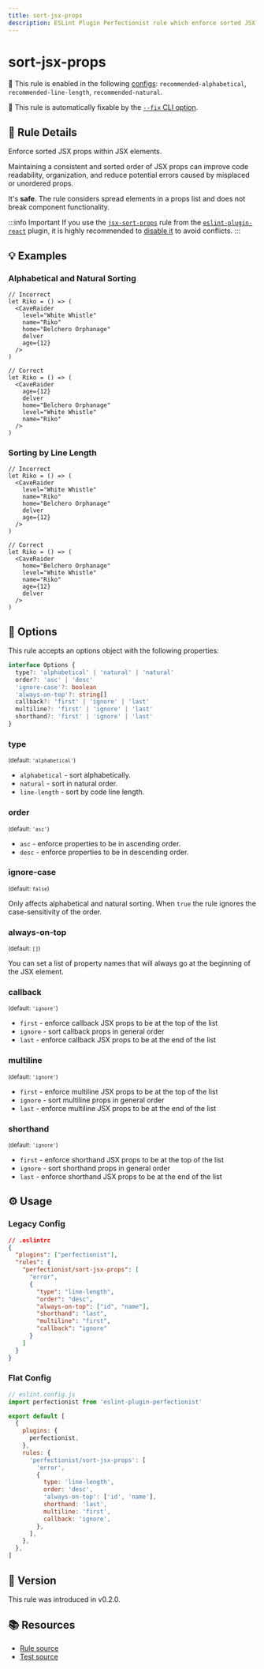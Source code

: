 ```yaml
---
title: sort-jsx-props
description: ESLint Plugin Perfectionist rule which enforce sorted JSX props within JSX elements
---
```


# sort-jsx-props

💼 This rule is enabled in the following [configs](/configs/): `recommended-alphabetical`, `recommended-line-length`, `recommended-natural`.

🔧 This rule is automatically fixable by the [`--fix` CLI option](https://eslint.org/docs/latest/user-guide/command-line-interface#--fix).

<!-- end auto-generated rule header -->

## 📖 Rule Details

Enforce sorted JSX props within JSX elements.

Maintaining a consistent and sorted order of JSX props can improve code readability, organization, and reduce potential errors caused by misplaced or unordered props.

It's **safe**. The rule considers spread elements in a props list and does not break component functionality.

:::info Important
If you use the [`jsx-sort-props`](https://github.com/jsx-eslint/eslint-plugin-react/blob/master/docs/rules/jsx-sort-props.md) rule from the [`eslint-plugin-react`](https://github.com/jsx-eslint/eslint-plugin-react) plugin, it is highly recommended to [disable it](https://eslint.org/docs/latest/use/configure/rules#using-configuration-files-1) to avoid conflicts.
:::

## 💡 Examples

### Alphabetical and Natural Sorting

```tsx
// Incorrect
let Riko = () => (
  <CaveRaider
    level="White Whistle"
    name="Riko"
    home="Belchero Orphanage"
    delver
    age={12}
  />
)

// Correct
let Riko = () => (
  <CaveRaider
    age={12}
    delver
    home="Belchero Orphanage"
    level="White Whistle"
    name="Riko"
  />
)
```

### Sorting by Line Length

```tsx
// Incorrect
let Riko = () => (
  <CaveRaider
    level="White Whistle"
    name="Riko"
    home="Belchero Orphanage"
    delver
    age={12}
  />
)

// Correct
let Riko = () => (
  <CaveRaider
    home="Belchero Orphanage"
    level="White Whistle"
    name="Riko"
    age={12}
    delver
  />
)
```

## 🔧 Options

This rule accepts an options object with the following properties:

```ts
interface Options {
  type?: 'alphabetical' | 'natural' | 'natural'
  order?: 'asc' | 'desc'
  'ignore-case'?: boolean
  'always-on-top'?: string[]
  callback?: 'first' | 'ignore' | 'last'
  multiline?: 'first' | 'ignore' | 'last'
  shorthand?: 'first' | 'ignore' | 'last'
}
```

### type

<sub>(default: `'alphabetical'`)</sub>

- `alphabetical` - sort alphabetically.
- `natural` - sort in natural order.
- `line-length` - sort by code line length.

### order

<sub>(default: `'asc'`)</sub>

- `asc` - enforce properties to be in ascending order.
- `desc` - enforce properties to be in descending order.

### ignore-case

<sub>(default: `false`)</sub>

Only affects alphabetical and natural sorting. When `true` the rule ignores the case-sensitivity of the order.

### always-on-top

<sub>(default: `[]`)</sub>

You can set a list of property names that will always go at the beginning of the JSX element.

### callback

<sub>(default: `'ignore'`)</sub>

- `first` - enforce callback JSX props to be at the top of the list
- `ignore` - sort callback props in general order
- `last` - enforce callback JSX props to be at the end of the list

### multiline

<sub>(default: `'ignore'`)</sub>

- `first` - enforce multiline JSX props to be at the top of the list
- `ignore` - sort multiline props in general order
- `last` - enforce multiline JSX props to be at the end of the list

### shorthand

<sub>(default: `'ignore'`)</sub>

- `first` - enforce shorthand JSX props to be at the top of the list
- `ignore` - sort shorthand props in general order
- `last` - enforce shorthand JSX props to be at the end of the list

## ⚙️ Usage

### Legacy Config

```json
// .eslintrc
{
  "plugins": ["perfectionist"],
  "rules": {
    "perfectionist/sort-jsx-props": [
      "error",
      {
        "type": "line-length",
        "order": "desc",
        "always-on-top": ["id", "name"],
        "shorthand": "last",
        "multiline": "first",
        "callback": "ignore"
      }
    ]
  }
}
```

### Flat Config

```js
// eslint.config.js
import perfectionist from 'eslint-plugin-perfectionist'

export default [
  {
    plugins: {
      perfectionist,
    },
    rules: {
      'perfectionist/sort-jsx-props': [
        'error',
        {
          type: 'line-length',
          order: 'desc',
          'always-on-top': ['id', 'name'],
          shorthand: 'last',
          multiline: 'first',
          callback: 'ignore',
        },
      ],
    },
  },
]
```

## 🚀 Version

This rule was introduced in v0.2.0.

## 📚 Resources

- [Rule source](https://github.com/azat-io/eslint-plugin-perfectionist/blob/main/rules/sort-jsx-props.ts)
- [Test source](https://github.com/azat-io/eslint-plugin-perfectionist/blob/main/test/sort-jsx-props.test.ts)
